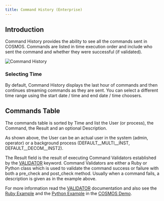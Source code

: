 ```yaml
---
title: Command History (Enterprise)
---
```


## Introduction

Command History provides the ability to see all the commands sent in COSMOS. Commands are listed in time execution order and include who sent the command and whether they were successful (if validated).

![Command History](/img/command_history/command_history.png)

### Selecting Time

By default, Command History displays the last hour of commands and then continues streaming commands as they are sent. You can select a different time range using the start date / time and end date / time choosers.

## Commands Table

The commands table is sorted by Time and list the User (or process), the Command, the Result and an optional Description.

As shown above, the User can be an actual user in the system (admin, operator) or a background process (DEFAULT\_\_MULTI\_\_INST, DEFAULT\_\_DECOM\_\_INST2).

The Result field is the result of executing Command Validators established by the [VALIDATOR](../configuration/command#validator) keyword. Command Validators are either a Ruby or Python class which is used to validate the command success or failure with both a pre_check and post_check method. Usually when a command fails, a description is given as in the example above.

For more information read the [VALIDATOR](../configuration/command#validator) documentation and also see the [Ruby Example](https://github.com/OpenC3/cosmos/blob/main/openc3-cosmos-init/plugins/packages/openc3-cosmos-demo/targets/INST/lib/inst_cmd_validator.rb) and the [Python Example](https://github.com/OpenC3/cosmos/blob/main/openc3-cosmos-init/plugins/packages/openc3-cosmos-demo/targets/INST2/lib/inst2_cmd_validator.py) in the [COSMOS Demo](https://github.com/OpenC3/cosmos/tree/main/openc3-cosmos-init/plugins/packages/openc3-cosmos-demo).
